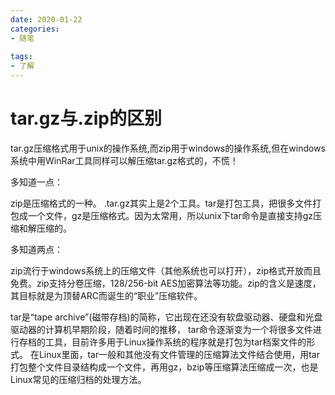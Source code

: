 ```yaml
---
date: 2020-01-22
categories: 
- 随笔
  
tags:
- 了解
---
```

# tar.gz与.zip的区别

tar.gz压缩格式用于unix的操作系统,而zip用于windows的操作系统,但在windows系统中用WinRar工具同样可以解压缩tar.gz格式的，不慌！

多知道一点：

zip是压缩格式的一种。
.tar.gz其实上是2个工具。tar是打包工具，把很多文件打包成一个文件，gz是压缩格式。因为太常用，所以unix下tar命令是直接支持gz压缩和解压缩的。

多知道两点：

zip流行于windows系统上的压缩文件（其他系统也可以打开），zip格式开放而且免费。zip支持分卷压缩，128/256-bit AES加密算法等功能。zip的含义是速度，其目标就是为顶替ARC而诞生的“职业”压缩软件。

 

tar是“tape archive”(磁带存档)的简称，它出现在还没有软盘驱动器、硬盘和光盘驱动器的计算机早期阶段，随着时间的推移， tar命令逐渐变为一个将很多文件进行存档的工具，目前许多用于Linux操作系统的程序就是打包为tar档案文件的形式。 在Linux里面，tar一般和其他没有文件管理的压缩算法文件结合使用，用tar打包整个文件目录结构成一个文件，再用gz，bzip等压缩算法压缩成一次，也是Linux常见的压缩归档的处理方法。
